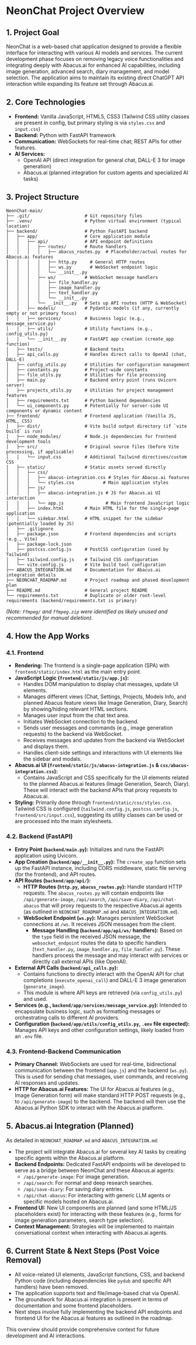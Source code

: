 # NeonChat Project Overview

## 1. Project Goal

NeonChat is a web-based chat application designed to provide a flexible interface for interacting with various AI models and services. The current development phase focuses on removing legacy voice functionalities and integrating deeply with Abacus.ai for enhanced AI capabilities, including image generation, advanced search, diary management, and model selection. The application aims to maintain its existing direct ChatGPT API interaction while expanding its feature set through Abacus.ai.

## 2. Core Technologies

*   **Frontend:** Vanilla JavaScript, HTML5, CSS3 (Tailwind CSS utility classes are present in config, but primary styling is via `styles.css` and `input.css`)
*   **Backend:** Python with FastAPI framework
*   **Communication:** WebSockets for real-time chat; REST APIs for other features.
*   **AI Services:**
    *   OpenAI API (direct integration for general chat, DALL-E 3 for image generation)
    *   Abacus.ai (planned integration for custom agents and specialized AI tasks)

## 3. Project Structure

```
NeonChat-main/
├── .git/                     # Git repository files
├── .venv/                    # Python virtual environment (typical location)
├── backend/                  # Python FastAPI backend
│   ├── app/                  # Core application module
│   │   ├── api/              # API endpoint definitions
│   │   │   ├── routes/       # Route handlers
│   │   │   │   ├── abacus_routes.py  # Placeholder/actual routes for Abacus.ai features
│   │   │   │   ├── http.py     # General HTTP routes
│   │   │   │   ├── ws.py       # WebSocket endpoint logic
│   │   │   │   └── __init__.py
│   │   │   ├── ws/           # WebSocket message handlers
│   │   │   │   ├── file_handler.py
│   │   │   │   ├── image_handler.py
│   │   │   │   ├── text_handler.py
│   │   │   │   └── __init__.py
│   │   │   └── __init__.py   # Sets up API routes (HTTP & WebSocket)
│   │   ├── models/           # Pydantic models (if any, currently empty or not primary focus)
│   │   ├── services/         # Business logic (e.g., message_service.py)
│   │   ├── utils/            # Utility functions (e.g., config_utils.py)
│   │   └── __init__.py       # FastAPI app creation (create_app function)
│   ├── tests/                # Backend tests
│   ├── api_calls.py          # Handles direct calls to OpenAI (chat, DALL-E)
│   ├── config_utils.py       # Utilities for configuration management
│   ├── constants.py          # Project-wide constants
│   ├── file_utils.py         # Utilities for file processing
│   ├── main.py               # Backend entry point (runs Uvicorn server)
│   ├── projects_utils.py     # Utilities for project management features
│   ├── requirements.txt      # Python backend dependencies
│   └── ui_components.py      # Potentially for server-side UI components or dynamic content
├── frontend/                 # Frontend application (Vanilla JS, HTML, CSS)
│   ├── dist/                 # Vite build output directory (if `vite build` is run)
│   ├── node_modules/         # Node.js dependencies for frontend development tools
│   ├── src/                  # Original source files (before Vite processing, if applicable)
│   │   └── input.css         # Additional Tailwind directives/custom CSS
│   ├── static/               # Static assets served directly
│   │   ├── css/
│   │   │   ├── abacus-integration.css # Styles for Abacus.ai features
│   │   │   └── styles.css           # Main application styles
│   │   ├── js/
│   │   │   ├── abacus-integration.js # JS for Abacus.ai UI interaction
│   │   │   └── app.js                # Main frontend JavaScript logic
│   │   ├── index.html        # Main HTML file for the single-page application
│   │   └── sidebar.html      # HTML snippet for the sidebar (potentially loaded by JS)
│   ├── .gitignore
│   ├── package.json          # Frontend dependencies and scripts (e.g., Vite)
│   ├── package-lock.json
│   ├── postcss.config.js     # PostCSS configuration (used by Tailwind)
│   ├── tailwind.config.js    # Tailwind CSS configuration
│   └── vite.config.js        # Vite build tool configuration
├── ABACUS_INTEGRATION.md     # Documentation for Abacus.ai integration details
├── NEONCHAT_ROADMAP.md       # Project roadmap and phased development plan
├── README.md                 # General project README
└── requirements.txt          # Duplicate or older root-level requirements (backend/requirements.txt is primary)
```
*(Note: `ffmpeg/` and `ffmpeg.zip` were identified as likely unused and recommended for manual deletion).*

## 4. How the App Works

### 4.1. Frontend

*   **Rendering:** The frontend is a single-page application (SPA) with `frontend/static/index.html` as the main entry point.
*   **JavaScript Logic (`frontend/static/js/app.js`):**
    *   Handles DOM manipulation to display chat messages, update UI elements.
    *   Manages different views (Chat, Settings, Projects, Models Info, and planned Abacus feature views like Image Generation, Diary, Search) by showing/hiding relevant HTML sections.
    *   Manages user input from the chat text area.
    *   Initiates WebSocket connection to the backend.
    *   Sends user messages and commands (e.g., image generation requests) to the backend via WebSocket.
    *   Receives messages and updates from the backend via WebSocket and displays them.
    *   Handles client-side settings and interactions with UI elements like the sidebar and modals.
*   **Abacus.ai UI (`frontend/static/js/abacus-integration.js` & `css/abacus-integration.css`):**
    *   Contains JavaScript and CSS specifically for the UI elements related to the planned Abacus.ai features (Image Generation, Search, Diary). These will interact with the backend APIs that proxy requests to Abacus.ai.
*   **Styling:** Primarily done through `frontend/static/css/styles.css`. Tailwind CSS is configured (`tailwind.config.js`, `postcss.config.js`, `frontend/src/input.css`), suggesting its utility classes can be used or are processed into the main stylesheets.

### 4.2. Backend (FastAPI)

*   **Entry Point (`backend/main.py`):** Initializes and runs the FastAPI application using Uvicorn.
*   **App Creation (`backend/app/__init__.py`):** The `create_app` function sets up the FastAPI instance, including CORS middleware, static file serving (for the frontend), and API routes.
*   **API Routes (`backend/app/api/`):**
    *   **HTTP Routes (`http.py`, `abacus_routes.py`):** Handle standard HTTP requests. The `abacus_routes.py` will contain endpoints like `/api/generate-image`, `/api/search`, `/api/save-diary`, `/api/chat-abacus` that will proxy requests to the respective Abacus.ai agents (as outlined in `NEONCHAT_ROADMAP.md` and `ABACUS_INTEGRATION.md`).
    *   **WebSocket Endpoint (`ws.py`):** Manages persistent WebSocket connections at `/ws`. It receives JSON messages from the client.
        *   **Message Handling (`backend/app/api/ws/` handlers):** Based on the `type` field in the received JSON message, the `websocket_endpoint` routes the data to specific handlers (`text_handler.py`, `image_handler.py`, `file_handler.py`). These handlers process the message and may interact with services or directly call external APIs (like OpenAI).
*   **External API Calls (`backend/api_calls.py`):**
    *   Contains functions to directly interact with the OpenAI API for chat completions (`execute_openai_call`) and DALL-E 3 image generation (`generate_image`).
    *   This module is where API keys are retrieved (via `config_utils.py`) and used.
*   **Services (e.g., `backend/app/services/message_service.py`):** Intended to encapsulate business logic, such as formatting messages or orchestrating calls to different AI providers.
*   **Configuration (`backend/app/utils/config_utils.py`, `.env` file expected):** Manages API keys and other configuration settings, likely loaded from an `.env` file.

### 4.3. Frontend-Backend Communication

*   **Primary Channel:** WebSockets are used for real-time, bidirectional communication between the frontend (`app.js`) and the backend (`ws.py`). This is used for sending chat messages, user commands, and receiving AI responses and updates.
*   **HTTP for Abacus.ai Features:** The UI for Abacus.ai features (e.g., Image Generation form) will make standard HTTP POST requests (e.g., to `/api/generate-image`) to the backend. The backend will then use the Abacus.ai Python SDK to interact with the Abacus.ai platform.

## 5. Abacus.ai Integration (Planned)

As detailed in `NEONCHAT_ROADMAP.md` and `ABACUS_INTEGRATION.md`:
*   The project will integrate Abacus.ai for several key AI tasks by creating specific agents within the Abacus.ai platform.
*   **Backend Endpoints:** Dedicated FastAPI endpoints will be developed to serve as a bridge between NeonChat and these Abacus.ai agents:
    *   `/api/generate-image`: For image generation.
    *   `/api/search`: For normal and deep research searches.
    *   `/api/save-diary`: For saving diary entries.
    *   `/api/chat-abacus`: For interacting with generic LLM agents or specific models hosted on Abacus.ai.
*   **Frontend UI:** New UI components are planned (and some HTML/JS placeholders exist) for interacting with these features (e.g., forms for image generation parameters, search type selection).
*   **Context Management:** Strategies will be implemented to maintain conversational context when interacting with Abacus.ai agents.

## 6. Current State & Next Steps (Post Voice Removal)

*   All voice-related UI elements, JavaScript functions, CSS, and backend Python code (including dependencies like `pydub` and specific API handlers) have been removed.
*   The application supports text and file/image-based chat via OpenAI.
*   The groundwork for Abacus.ai integration is present in terms of documentation and some frontend placeholders.
*   Next steps involve fully implementing the backend API endpoints and frontend UI for the Abacus.ai features as outlined in the roadmap.

This overview should provide comprehensive context for future development and AI interactions. 